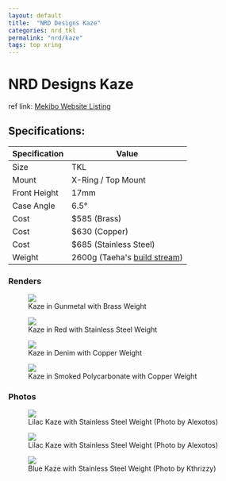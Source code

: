 ```yaml
---
layout: default
title:  "NRD Designs Kaze"
categories: nrd tkl
permalink: "nrd/kaze"
tags: top xring
---
```

# NRD Designs Kaze

ref link: [Mekibo Website Listing](https://mekibo.com/collections/keyboard-kits/products/mekibo-x-nrd-kaze)

## Specifications:

| Specification | Value |
|---|---|
| Size | TKL |
| Mount | X-Ring / Top Mount |
| Front Height | 17mm |
| Case Angle | 6.5° |
| Cost | $585 (Brass) |
| Cost | $630 (Copper) |
| Cost | $685 (Stainless Steel) |
| Weight | 2600g (Taeha's [build stream](https://youtu.be/CfsPS026p9M?t=8936)) |

### Renders
<figure>
  <img src="{{ 'assets/images/nrd/kaze/kaze-gunmetal.png' | relative_url }}">
  <figcaption>Kaze in Gunmetal with Brass Weight</figcaption>
</figure>

<figure>
  <img src="{{ 'assets/images/nrd/kaze/kaze-red.png' | relative_url }}">
  <figcaption>Kaze in Red with Stainless Steel Weight</figcaption>
</figure>

<figure>
  <img src="{{ 'assets/images/nrd/kaze/kaze-denim.png' | relative_url }}">
  <figcaption>Kaze in Denim with Copper Weight</figcaption>
</figure>

<figure>
  <img src="{{ 'assets/images/nrd/kaze/kaze-smoked-pc.png' | relative_url }}">
  <figcaption>Kaze in Smoked Polycarbonate with Copper Weight</figcaption>
</figure>

### Photos
<figure>
  <img src="{{ 'assets/images/nrd/kaze/kaze-alexotos-1.png' | relative_url }}">
  <figcaption>Lilac Kaze with Stainless Steel Weight (Photo by Alexotos)</figcaption>
</figure>

<figure>
  <img src="{{ 'assets/images/nrd/kaze/kaze-alexotos-2.png' | relative_url }}">
  <figcaption>Lilac Kaze with Stainless Steel Weight (Photo by Alexotos)</figcaption>
</figure>

<figure>
  <img src="{{ 'assets/images/nrd/kaze/kaze-blue-ss-rear.png' | relative_url }}">
  <figcaption>Blue Kaze with Stainless Steel Weight (Photo by Kthrizzy)</figcaption>
</figure>
